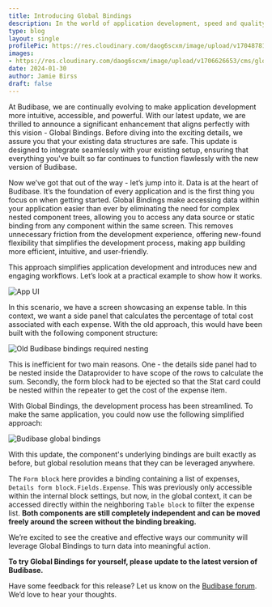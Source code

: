 ```yaml
---
title: Introducing Global Bindings
description: In the world of application development, speed and quality often sit on opposite ends of the spectrum. Yet, we believe they can coexist harmoniously. That's why we're excited to introduce an easier way to create multi-step forms. 
type: blog
layout: single
profilePic: https://res.cloudinary.com/daog6scxm/image/upload/v1704878154/Photos/headshot_aw4uce.png
images:
- https://res.cloudinary.com/daog6scxm/image/upload/v1706626653/cms/globalBindings/globalBindings_ibbjgy.png
date: 2024-01-30
author: Jamie Birss
draft: false
---
```


At Budibase, we are continually evolving to make application development more intuitive, accessible, and powerful. With our latest update, we are thrilled to announce a significant enhancement that aligns perfectly with this vision - Global Bindings. Before diving into the exciting details, we assure you that your existing data structures are safe. This update is designed to integrate seamlessly with your existing setup, ensuring that everything you've built so far continues to function flawlessly with the new version of Budibase.

Now we’ve got that out of the way - let’s jump into it. Data is at the heart of Budibase. It’s the foundation of every application and is the first thing you focus on when getting started. Global Bindings make accessing data within your application easier than ever by eliminating the need for complex nested component trees, allowing you to access any data source or static binding from any component within the same screen. This removes unnecessary friction from the development experience, offering new-found flexibility that simplifies the development process, making app building more efficient, intuitive, and user-friendly.

This approach simplifies application development and introduces new and engaging workflows. Let’s look at a practical example to show how it works. 

![App UI](https://res.cloudinary.com/daog6scxm/image/upload/v1706704026/changelog/globalBindings/bindingsAppUI_b9jm3z.png)

In this scenario, we have a screen showcasing an expense table. In this context, we want a side panel that calculates the percentage of total cost associated with each expense. With the old approach, this would have been built with the following component structure: 

![Old Budibase bindings required nesting](https://res.cloudinary.com/daog6scxm/image/upload/v1706704750/changelog/globalBindings/bindingsOldWay_ig7qrs.webp)

This is inefficient for two main reasons. One - the details side panel had to be nested inside the Dataprovider to have scope of the rows to calculate the sum. Secondly, the form block had to be ejected so that the Stat card could be nested within the repeater to get the cost of the expense item.

With Global Bindings, the development process has been streamlined. To make the same application, you could now use the following simplified approach:

![Budibase global bindings](https://res.cloudinary.com/daog6scxm/image/upload/v1706704750/changelog/globalBindings/bindingsNewWay_o1sfpf.webp)

With this update, the component's underlying bindings are built exactly as before, but global resolution means that they can be leveraged anywhere. 

The `Form block` here provides a binding containing a list of expenses, `Details form block.Fields.Expense`. This was previously only accessible within the internal block settings, but now, in the global context, it can be accessed directly within the neighboring `Table block` to filter the expense list. **Both components are still completely independent and can be moved freely around the screen without the binding breaking.**

We’re excited to see the creative and effective ways our community will leverage Global Bindings to turn data into meaningful action. 

**To try Global Bindings for yourself, please update to the latest version of Budibase.**

Have some feedback for this release? Let us know on the [Budibase forum](https://github.com/Budibase/budibase/discussions). We’d love to hear your thoughts.